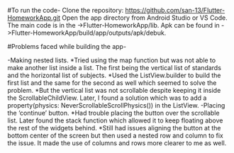 #To run the code-
Clone the repository:
https://github.com/san-13/Flutter-HomeworkApp.git
Open the app directory from Android Studio or VS Code.
The main code is in the ->Flutter-HomeworkApp/lib. 
Apk can be found in ->Flutter-HomeworkApp/build/app/outputs/apk/debuk.


#Problems faced while building the app-

-Making nested lists.
*Tried using the map function but was not able to make another list inside a list. The first being the vertical list of standards and the horizontal list of subjects.
*Used the ListView.builder to build the first list and the same for the second as well which seemed to solve the problem.
*But the vertical list was not scrollable despite keeping it inside the ScrollableChildView. Later, I found a solution which was to add a property(physics: NeverScrollableScrollPhysics()) in the ListView.
-Placing the ‘continue’ button.
*Had trouble placing the button over the scrollable list. Later found the stack function which allowed it to keep floating above the rest of the widgets behind.
*Still had issues aligning the button at the bottom center of the screen but then used a nested row and column to fix the issue. It made the use of columns and rows more clearer to me as well.
